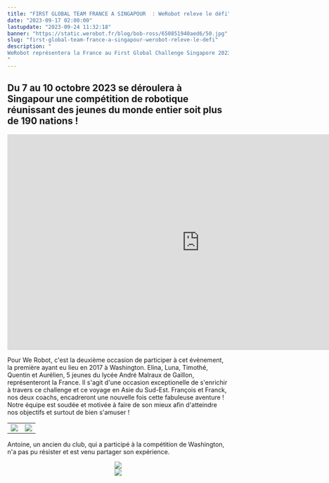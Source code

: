 ```yaml
---
title: "FIRST GLOBAL TEAM FRANCE A SINGAPOUR  : WeRobot releve le défi"
date: "2023-09-17 02:00:00"
lastupdate: "2023-09-24 11:32:18"
banner: "https://static.werobot.fr/blog/bob-ross/650851940aed6/50.jpg"
slug: "first-global-team-france-a-singapour-werobot-releve-le-defi"
description: " 
WeRobot représentera la France au First Global Challenge Singapore 2023
"
---
```

## Du 7 au 10 octobre 2023 se déroulera à Singapour une compétition de robotique réunissant des jeunes du monde entier soit plus de 190 nations !

<iframe width="873" height="491" src="https://www.youtube.com/embed/jgEOas6FVcc" title="2023 FIRST Global Challenge Singapore Announcement" frameborder="0" allow="accelerometer; autoplay; clipboard-write; encrypted-media; gyroscope; picture-in-picture; web-share" allowfullscreen></iframe>

Pour We Robot, c'est la deuxième occasion de participer à cet évènement, la première ayant eu lieu en 2017 à Washington.
Elina, Luna, Timothé, Quentin et Aurélien, 5 jeunes du lycée André Malraux de Gaillon, représenteront la France. Il s'agit d'une occasion exceptionelle de s'enrichir à travers ce challenge et ce voyage en Asie du Sud-Est. François et Franck, nos deux coachs, encadreront une nouvelle fois cette fabuleuse aventure !
Notre équipe est soudée et motivée à faire de son mieux afin d'atteindre nos objectifs et surtout de bien s'amuser !


<center>
<table>
<tr>
<td><img src="https://static.werobot.fr/blog/bob-ross/650851940aed6/50.jpg"></td>
<td><img src="https://static.werobot.fr/blog/bob-ross/650851948987c/50.jpg"></td>
</tr>
</table>
</center>

Antoine, un ancien du club, qui a participé à la compétition de Washington, n'a pas pu résister et est venu partager son expérience.

<center>
<div style="width: 60%; max-width: 300px;">
<img src="https://static.werobot.fr/blog/bob-ross/6508747ab39c3/50.jpg">
</div>
</center>

<center>
<div style="width: 200px">
<img src="https://static.werobot.fr/blog/bob-ross/6509b99fa50d9/50.jpg">
</div>
</center>
    